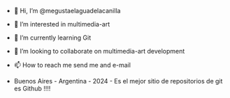 - 👋 Hi, I’m @megustaelaguadelacanilla
- 👀 I’m interested in multimedia-art
- 🌱 I’m currently learning Git
- 💞️ I’m looking to collaborate on multimedia-art development
- 📫 How to reach me send me and e-mail

- Buenos Aires - Argentina - 2024 - Es el mejor sitio de repositorios de git es Github !!!!

<!---
megustaelaguadelacanilla/megustaelaguadelacanilla is a ✨ special ✨ repository because its `README.md` (this file) appears on your GitHub profile.
You can click the Preview link to take a look at your changes.
--->
